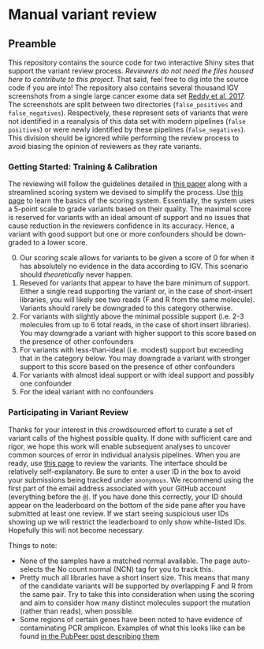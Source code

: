 # Manual variant review

## Preamble

This repository contains the source code for two interactive Shiny sites that support the variant review process. _Reviewers do not need the files housed here to contribute to this project_. That said, feel free to dig into the source code if you are into! The repository also contains several thousand IGV screenshots from a single large cancer exome data set [Reddy et al, 2017](https://pubmed.ncbi.nlm.nih.gov/28985567/). The screenshots are split between two directories (`false_positives` and `false_negatives`). Respectively, these represent sets of variants that were not identified in a reanalysis of this data set with modern pipelines (`false positives`) or were newly identified by these pipelines (`false_negatives`). This division should be ignored while performing the review process to avoid biasing the opinion of reviewers as they rate variants. 

### Getting Started: Training & Calibration

The reviewing will follow the guidelines detailed in [this paper](https://www.gimjournal.org/article/S1098-3600(21)00974-6/fulltext#ec0015) along with a streamlined scoring system we devised to simplify the process. Use [this page](https://shiny.rcg.sfu.ca/u/rdmorin/calibrate/) to learn the basics of the scoring system. Essentially, the system uses a 5-point scale to grade variants based on their quality. The maximal score is reserved for variants with an ideal amount of support and no issues that cause reduction in the reviewers confidence in its accuracy. Hence, a variant with good support but one or more confounders should be down-graded to a lower score.

0. Our scoring scale allows for variants to be given a score of 0 for when it has absolutely no evidence in the data according to IGV. This scenario should _theoretically_ never happen.
1. Reseved for variants that appear to have the bare minimum of support. Either a single read supporting the variant or, in the case of short-insert libraries, you will likely see two reads (F and R from the same molecule). Variants should rarely be downgraded to this category otherwise.
2. For variants with slightly above the minimal possible support (i.e. 2-3 molecules from up to 6 total reads, in the case of short insert libraries). You may downgrade a variant with higher support to this score based on the presence of other confounders 
3. For variants with less-than-ideal (i.e. modest) support but exceeding that in the category below. You may downgrade a variant with stronger support to this score based on the presence of other confounders 
4. For variants with almost ideal support or with ideal support and possibly one confounder
5. For the ideal variant with no confounders


### Participating in Variant Review

Thanks for your interest in this crowdsourced effort to curate a set of variant calls of the highest possible quality. If done with sufficient care and rigor, we hope this work will enable subsequent analyses to uncover common sources of error in individual analysis pipelines. When you are ready, use [this page](https://shiny.rcg.sfu.ca/u/rdmorin/llmpp_shiny/) to review the variants. The interface should be relatively self-explanatory. Be sure to enter a user ID in the box to avoid your submissions being tracked under `anonymous`. We recommend using the first part of the email address associated with your GitHub account (everything before the `@`). If you have done this correctly, your ID should appear on the leaderboard on the bottom of the side pane after you have submitted at least one review. If we start seeing suspicious user IDs showing up we will restrict the leaderboard to only show white-listed IDs. Hopefully this will not become necessary.  

Things to note: 

* None of the samples have a matched normal available. The page auto-selects the No count normal (NCN) tag for you to track this. 
* Pretty much all libraries have a short insert size. This means that many of the candidate variants will be supported by overlapping F and R from the same pair. Try to take this into consideration when using the scoring and aim to consider how many distinct molecules support the mutation (rather than reads), when possible.
* Some regions of certain genes have been noted to have evidence of contaminating PCR amplicon. Examples of what this looks like can be found [in the PubPeer post describing them](https://pubpeer.com/publications/E61AC72AE0402C6A62A84E36ED2AEA#1)

